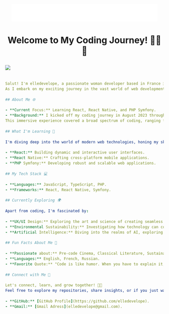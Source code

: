 <!-- ### Hi there 👋 
<p align="center">
  <img alt="Hello world, I'm elledevelope" src="https://lh3.googleusercontent.com/pw/ABLVV85Wvx0IJh9cFu8Ncl2nvLxPu4ID0sPU9axMvfxZdLUYI5lT0ATqD6K8QwthZPsJc75prGqXzgHx77Je5Eff3L4CXEXFJ5S5NmWNUx2uix4lihBKkZRHS-jErgX2v0e91gT9MmXujGULC05ji_wHgxkegWNAE05blSU9Intko4y7WC1a1TaIM6kTWa5qXA1b7wUYaIACpedKfQETWs0avURhTmd1xliix-iIm00Jn7VEwQ8KXOprbRnx3InoYTWfnOZlTbatXbkkYSTi3UNyizl_n22SKER7kqdwp-D6g5F0Bvc2wPWvtGOqPb4XeSygPUTEAhABFd0PMXIRQikxioankmQ5DupEdG_Nbo_Q_GmF0G0sJjMZTz8783bq9o5HFVDedffZCTMHwEyGmoiH1zeNm5OUSMZoj8PUyBf_s7HMaqdNYJ01JGxnyuc-kZoll9ma8L68PcQN0xDiF43rRKYpRhjvWdmf6x8vik2ND2Vhy6orpLcJ02BvWR_6W4YEdvidLHzV9qPqbOKwdGEehcEUiwD0gbyjB6x5EG7QpnNTie1eygk4gh-Bqdq2MgssprF2kbpPcz194w9QytlNlVZvDHRsQbirEcgZTAh0tS_Nugz4yzuNW5pmwxig78pqte8Rw8PcitHH2CH98Z267twf-YbzidWtP7LChqZw79WBvwjqROyxKUz29rnniqUl5AzgBVwoi1x-5aJTsqdhraQbnMQUQvFPBEKelg4AH-2mEimOuFSrG0Z5qLcLJd-vDOEY0kRhcjsqnJ50Fafo2u2lkYNzldWCDNOru87Dv7XEk2e9ICg9ihvtJATelrDaORTcCosP7XCqDCLWsRGDNmRBRPvCnf39H-3N9CFH-_vTiZsU3scS_Bx3JMPZLtObDbi-l5ZbQe-C52WRbDPws3rlsQoceF_9et5SC3dnhekIaTLcMZGmrZwedfKh33UJr3C3L9sxSA=w464-h56-s-no?authuser=2" />
</p>

-->
<p align="center">
  <img alt="Hello world, I'm elledevelope" src="/assets/img/hello.gif" />
</p>


# <p align="center">Welcome to My Coding Journey! 👩‍💻🌱</p>


![](https://komarev.com/ghpvc/?username=elledevelope&color=green)

```yaml

Salut! I'm elledevelope, a passionate woman developer based in France 🇫🇷. 
As I embark on my exciting journey in the vast world of web development, I'm eager to share my experiences and discoveries with you.

## About Me 🌐

- **Current Focus:** Learning React, React Native, and PHP Symfony.
- **Background:** I kicked off my coding journey in August 2023 through a comprehensive 6-month BootCamp course.
This immersive experience covered a broad spectrum of coding, ranging from front-end development to back-end technologies.

## What I'm Learning 🚀

I'm diving deep into the world of modern web technologies, honing my skills in:

- **React:** Building dynamic and interactive user interfaces.
- **React Native:** Crafting cross-platform mobile applications.
- **PHP Symfony:** Developing robust and scalable web applications.

## My Tech Stack 💻

- **Languages:** JavaScript, TypeScript, PHP.
- **Frameworks:** React, React Native, Symfony.

## Currently Exploring 🌍

Apart from coding, I'm fascinated by:

- **UX/UI Design:** Exploring the art and science of creating seamless and engaging user experiences.
- **Environmental Sustainability:** Investigating how technology can contribute to a more sustainable and eco-friendly world.
- **Artificial Intelligence:** Diving into the realms of AI, exploring its applications and ethical considerations.

## Fun Facts About Me 🎉

- **Passionate about:** Pre-code Cinema, Classical Literature, Sustainable Living.
- **Languages:** English, French, Russian.
- **Favorite Quote:** "Code is like humor. When you have to explain it, it’s bad."

## Connect with Me 🤝

Let's connect, learn, and grow together! 🚀✨
Feel free to explore my repositories, share insights, or if you just want to chat about coding and technology:

- **GitHub:** [GitHub Profile](https://github.com/elledevelope).
- **Gmail:** [Gmail Adress](elledevelope@gmail.com).
```


<!--
spam:
## Hobbies 📚🎨🎭
When I'm not immersed in code, you can find me:
- **Traveling:** Exploring new places, experiencing different cultures, and creating lasting memories.
## Hobbies 🎥✈️🌟
When I'm not coding, I find joy in:
- **Pre-Code Cinema Enthusiast:** Exploring the captivating era of pre-code cinema, drawn to its portrayal of liberated women.
- **Traveling:** Embarking on journeys to discover new cultures, cuisines, and hidden gems around the world.
- **Art and Illustration:** Expressing creativity through visual arts, whether on canvas or digitally.
- **Theater and Performing Arts:** Enjoying live performances, from plays to musicals, and perhaps dabbling in the world of stagecraft.
- **Culinary Adventures:** Trying out new recipes, experimenting with flavors, and creating delicious concoctions in the kitchen.
- **Nature Photography:** Capturing the beauty of the outdoors, from serene landscapes to the intricate details of wildlife.
- **Music Exploration:** Discovering diverse genres and artists, with a passion for expanding my musical horizons.
- **Board Game Nights:** Hosting game nights with friends, navigating strategy and enjoying the camaraderie.
- **Archery:** Sharpening focus and precision in the art of archery, finding a balance between skill and tranquility.
- **Book Club Enthusiast:** Delving into literature, discussing favorite reads, and exploring different worlds through books.
- **Tech and Feminism Advocate:** Exploring and advocating for the intersection of technology and feminism, promoting diversity and inclusivity in the tech industry.
- **Sustainable Living:** Exploring ways to lead a more eco-friendly lifestyle and promote sustainability.
- **Yoga and Meditation:** Nurturing both physical and mental well-being through yoga and mindfulness practices.
- **DIY Projects:** Engaging in creative do-it-yourself projects, from home decor to tech tinkering.
- **Science Fiction Fanatic:** Immersing myself in the vast worlds of science fiction literature, films, and TV series.
- **Community Gardening:** Contributing to local green spaces, cultivating community gardens, and enjoying the therapeutic benefits of gardening.
- **Volunteering:** Dedicate time to causes close to my heart, contributing to community well-being.
- **Learning New Languages:** Exploring the beauty of different languages and cultures through language learning.
- **Vintage Fashion:** Admiring and incorporating elements of vintage fashion into my personal style.
- **Astrology Enthusiast:** Exploring the wonders of the cosmos through astrology and stargazing.


**elledevelope/elledevelope** is a ✨ _special_ ✨ repository because its `README.md` (this file) appears on your GitHub profile.

Here are some ideas to get you started:

- 🔭 I’m currently working on ...
- 🌱 I’m currently learning ...
- 👯 I’m looking to collaborate on ...
- 🤔 I’m looking for help with ...
- 💬 Ask me about ...
- 📫 How to reach me: ...
- 😄 Pronouns: ...
- ⚡ Fun fact: ...
-->
